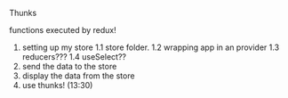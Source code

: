 Thunks 

functions executed by redux!

1. setting up my store
    1.1 store folder.
    1.2 wrapping app in an provider
    1.3 reducers???
    1.4 useSelect?? 
2. send the data to the store
3. display the data from the store
4. use thunks! (13:30)
